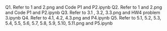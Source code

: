 Q1. Refer to 1 and 2.png and Code P1 and P2.ipynb
Q2. Refer to 1 and 2.png and Code P1 and P2.ipynb 
Q3. Refer to 3.1 , 3.2, 3.3.png and HW4 problem 3.ipynb 
Q4. Refer to 4.1, 4.2, 4.3.png and P4.ipynb 
Q5. Refer to 5.1, 5.2, 5.3, 5.4, 5.5, 5.6, 5.7, 5.8, 5.9, 5.10, 5.11.png and P5.ipynb 
